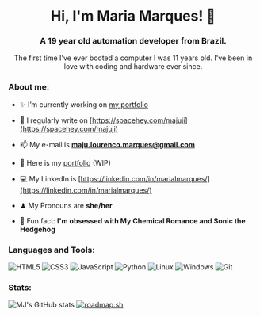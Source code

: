 
<h1 align="center">Hi, I'm Maria Marques! 🦇</h1>
<h3 align="center">A 19 year old automation developer from Brazil.</h3>

<p align="center">The first time I've ever booted a computer I was 11 years old. I've been in love with coding and hardware ever since.</p>

<h3 align="left">About me: </h3>

- ✨ I’m currently working on [my portfolio](https://laladrack.github.io/portfolio/)

- 📝 I regularly write on [https://spacehey.com/majuji](https://spacehey.com/majuji)

- 📫 My e-mail is **maju.lourenco.marques@gmail.com**

- 🎃 Here is my [portfolio](https://laladrack.github.io/portfolio/) (WIP)

- 💻 My LinkedIn is [https://linkedin.com/in/marialmarques/](https://linkedin.com/in/marialmarques/)

- ♟ My Pronouns are **she/her**

- 🎵 Fun fact: **I'm obsessed with My Chemical Romance and Sonic the Hedgehog** 

<h3 align="left">Languages and Tools:</h3>

![HTML5](https://img.shields.io/badge/HTML5-E34F26?style=for-the-badge&logo=html5&logoColor=white) ![CSS3](https://img.shields.io/badge/CSS3-1572B6?style=for-the-badge&logo=css3&logoColor=white) ![JavaScript](https://img.shields.io/badge/JavaScript-F7DF1E?style=for-the-badge&logo=javascript&logoColor=black) ![Python](https://img.shields.io/badge/python-3670A0?style=for-the-badge&logo=python&logoColor=ffdd54) ![Linux](https://img.shields.io/badge/Linux-000?style=for-the-badge&logo=linux&logoColor=FCC624) ![Windows](https://img.shields.io/badge/Windows-000?style=for-the-badge&logo=windows&logoColor=2CA5E0) ![Git](https://img.shields.io/badge/GIT-E44C30?style=for-the-badge&logo=git&logoColor=white)

<h3 align="left">Stats:</h3>

![MJ's GitHub stats](https://github-readme-stats.vercel.app/api?username=laladrack&theme=monokai&show_icons=true='#center')
[![roadmap.sh](https://roadmap.sh/card/tall/64a7f1f51dadb37b72b5fbc1?variant=dark&roadmaps=devops%2Cbackend%2Ccyber-security)](https://roadmap.sh)



